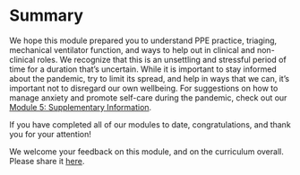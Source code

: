 # Summary

We hope this module prepared you to understand PPE practice, triaging, mechanical ventilator function, and ways to help out in clinical and non-clinical roles. We recognize that this is an unsettling and stressful period of time for a duration that’s uncertain. While it is important to stay informed about the pandemic, try to limit its spread, and help in ways that we can, it’s important not to disregard our own wellbeing. For suggestions on how to manage anxiety and promote self-care during the pandemic, check out our [Module 5: Supplementary Information](https://docs.google.com/document/d/1bCEmruPePVoAe1CzY-g4Uuky-e5lOiCVJ4ywWL-X0jQ/edit#heading=h.xjwt1wf02svl).

If you have completed all of our modules to date, congratulations, and thank you for your attention!

We welcome your feedback on this module, and on the curriculum overall.  Please share it [here](https://docs.google.com/forms/d/e/1FAIpQLSdZGYWkx5AVaYUIxCwvQmI75Vu6jVOHkinhDHr_XbrQq4WMTg/viewform).  


